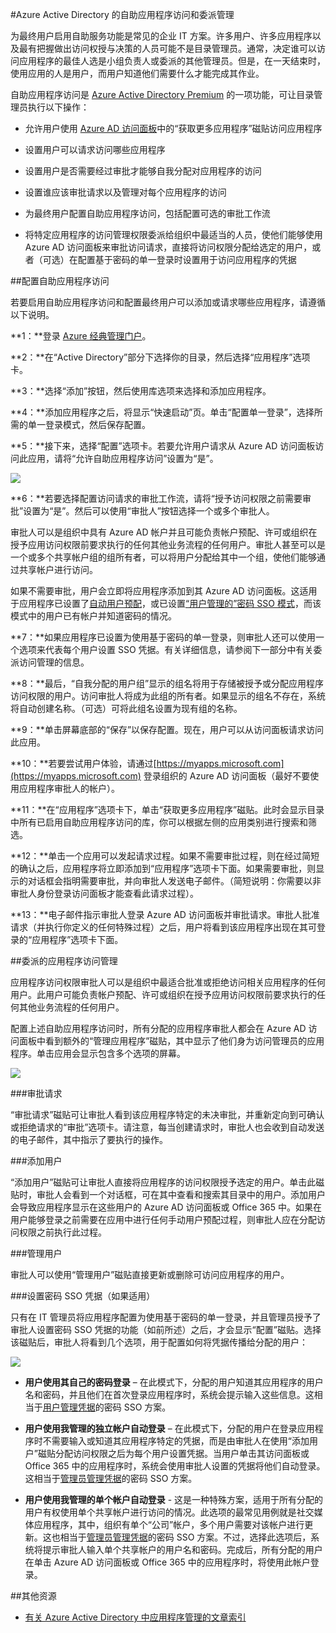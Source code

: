 <properties
	pageTitle="Azure Active Directory 的自助应用程序访问和委派管理 | Azure"
	description="本文介绍如何使用 Azure Active Directory 启用自助应用程序访问和委派管理"
	services="active-directory"
	documentationCenter=""
	authors="asmalser-msft"
	manager="stevenpo"
	editor=""/>

<tags
	ms.service="active-directory"
	ms.date="02/09/2016"
	wacn.date="06/27/2016"/>

#Azure Active Directory 的自助应用程序访问和委派管理

为最终用户启用自助服务功能是常见的企业 IT 方案。许多用户、许多应用程序以及最有把握做出访问权授与决策的人员可能不是目录管理员。通常，决定谁可以访问应用程序的最佳人选是小组负责人或委派的其他管理员。但是，在一天结束时，使用应用的人是用户，而用户知道他们需要什么才能完成其作业。

自助应用程序访问是 [Azure Active Directory Premium](/trial/get-started-active-directory/) 的一项功能，可让目录管理员执行以下操作：

* 允许用户使用 [Azure AD 访问面板](/documentation/articles/active-directory-appssoaccess-whatis/#deploying-azure-ad-integrated-applications-to-users)中的“获取更多应用程序”磁贴访问应用程序
* 设置用户可以请求访问哪些应用程序
* 设置用户是否需要经过审批才能够自我分配对应用程序的访问
* 设置谁应该审批请求以及管理对每个应用程序的访问

* 为最终用户配置自助应用程序访问，包括配置可选的审批工作流 
* 将特定应用程序的访问管理权限委派给组织中最适当的人员，使他们能够使用 Azure AD 访问面板来审批访问请求，直接将访问权限分配给选定的用户，或者（可选）在配置基于密码的单一登录时设置用于访问应用程序的凭据


##配置自助应用程序访问

若要启用自助应用程序访问和配置最终用户可以添加或请求哪些应用程序，请遵循以下说明。

**1：**登录 [Azure 经典管理门户](https://manage.windowsazure.cn/)。

**2：**在“Active Directory”部分下选择你的目录，然后选择“应用程序”选项卡。

**3：**选择“添加”按钮，然后使用库选项来选择和添加应用程序。

**4：**添加应用程序之后，将显示“快速启动”页。单击“配置单一登录”，选择所需的单一登录模式，然后保存配置。

**5：**接下来，选择“配置”选项卡。若要允许用户请求从 Azure AD 访问面板访问此应用，请将“允许自助应用程序访问”设置为“是”。

![][1]

**6：**若要选择配置访问请求的审批工作流，请将“授予访问权限之前需要审批”设置为“是”。然后可以使用“审批人”按钮选择一个或多个审批人。

审批人可以是组织中具有 Azure AD 帐户并且可能负责帐户预配、许可或组织在授予应用访问权限前要求执行的任何其他业务流程的任何用户。审批人甚至可以是一个或多个共享帐户组的组所有者，可以将用户分配给其中一个组，使他们能够通过共享帐户进行访问。

如果不需要审批，用户会立即将应用程序添加到其 Azure AD 访问面板。这适用于应用程序已设置了[自动用户预配](active-directory-saas-app-provisioning.md)，或已设置[“用户管理的”密码 SSO 模式](active-directory-appssoaccess-whatis.md#password-based-single-sign-on)，而该模式中的用户已有帐户并知道密码的情况。

**7：**如果应用程序已设置为使用基于密码的单一登录，则审批人还可以使用一个选项来代表每个用户设置 SSO 凭据。有关详细信息，请参阅下一部分中有关委派访问管理的信息。

**8：**最后，“自我分配的用户组”显示的组名将用于存储被授予或分配应用程序访问权限的用户。访问审批人将成为此组的所有者。如果显示的组名不存在，系统将自动创建名称。（可选）可将此组名设置为现有组的名称。

**9：**单击屏幕底部的“保存”以保存配置。现在，用户可以从访问面板请求访问此应用。

**10：**若要尝试用户体验，请通过[https://myapps.microsoft.com](https://myapps.microsoft.com) 登录组织的 Azure AD 访问面板（最好不要使用应用程序审批人的帐户）。

**11：**在“应用程序”选项卡下，单击“获取更多应用程序”磁贴。此时会显示目录中所有已启用自助应用程序访问的库，你可以根据左侧的应用类别进行搜索和筛选。

**12：**单击一个应用可以发起请求过程。如果不需要审批过程，则在经过简短的确认之后，应用程序将立即添加到“应用程序”选项卡下面。如果需要审批，则显示的对话框会指明需要审批，并向审批人发送电子邮件。（简短说明：你需要以非审批人身份登录访问面板才能查看此请求过程）。

**13：**电子邮件指示审批人登录 Azure AD 访问面板并审批请求。审批人批准请求（并执行你定义的任何特殊过程）之后，用户将看到该应用程序出现在其可登录的“应用程序”选项卡下面。

##委派的应用程序访问管理

应用程序访问权限审批人可以是组织中最适合批准或拒绝访问相关应用程序的任何用户。此用户可能负责帐户预配、许可或组织在授予应用访问权限前要求执行的任何其他业务流程的任何用户。
 
配置上述自助应用程序访问时，所有分配的应用程序审批人都会在 Azure AD 访问面板中看到额外的“管理应用程序”磁贴，其中显示了他们身为访问管理员的应用程序。单击应用会显示包含多个选项的屏幕。

![][2]

###审批请求

“审批请求”磁贴可让审批人看到该应用程序特定的未决审批，并重新定向到可确认或拒绝请求的“审批”选项卡。请注意，每当创建请求时，审批人也会收到自动发送的电子邮件，其中指示了要执行的操作。

###添加用户

“添加用户”磁贴可让审批人直接将应用程序的访问权限授予选定的用户。单击此磁贴时，审批人会看到一个对话框，可在其中查看和搜索其目录中的用户。添加用户会导致应用程序显示在这些用户的 Azure AD 访问面板或 Office 365 中。如果在用户能够登录之前需要在应用中进行任何手动用户预配过程，则审批人应在分配访问权限之前执行此过程。

###管理用户

审批人可以使用“管理用户”磁贴直接更新或删除可访问应用程序的用户。

###设置密码 SSO 凭据（如果适用）

只有在 IT 管理员将应用程序配置为使用基于密码的单一登录，并且管理员授予了审批人设置密码 SSO 凭据的功能（如前所述）之后，才会显示“配置”磁贴。选择该磁贴后，审批人将看到几个选项，用于配置如何将凭据传播给分配的用户：

![][3]

* **用户使用其自己的密码登录** – 在此模式下，分配的用户知道其应用程序的用户名和密码，并且他们在首次登录应用程序时，系统会提示输入这些信息。这相当于[用户管理凭据](/documentation/articles/active-directory-appssoaccess-whatis/#password-based-single-sign-on)的密码 SSO 方案。

* **用户使用我管理的独立帐户自动登录** – 在此模式下，分配的用户在登录应用程序时不需要输入或知道其应用程序特定的凭据，而是由审批人在使用“添加用户”磁贴分配访问权限之后为每个用户设置凭据。当用户单击其访问面板或 Office 365 中的应用程序时，系统会使用审批人设置的凭据将他们自动登录。这相当于[管理员管理凭据](/documentation/articles/active-directory-appssoaccess-whatis/#password-based-single-sign-on)的密码 SSO 方案。

* **用户使用我管理的单个帐户自动登录** - 这是一种特殊方案，适用于所有分配的用户有权使用单个共享帐户进行访问的情况。此选项的最常见用例就是社交媒体应用程序，其中，组织有单个“公司”帐户，多个用户需要对该帐户进行更新。这也相当于[管理员管理凭据](/documentation/articles/active-directory-appssoaccess-whatis/#password-based-single-sign-on)的密码 SSO 方案。不过，选择此选项后，系统将提示审批人输入单个共享帐户的用户名和密码。完成后，所有分配的用户在单击 Azure AD 访问面板或 Office 365 中的应用程序时，将使用此帐户登录。

##其他资源
- [有关 Azure Active Directory 中应用程序管理的文章索引](/documentation/articles/active-directory-apps-index/)

<!--Image references-->
[1]: ./media/active-directory-self-service-application-access/ssaa_admin.PNG
[2]: ./media/active-directory-self-service-application-access/ssaa_ap_manage_app.PNG
[3]: ./media/active-directory-self-service-application-access/ssaa_ap_manage_app_config.PNG

<!---HONumber=Mooncake_0620_2016-->